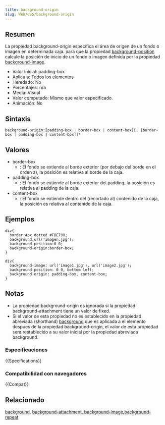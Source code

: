 ```yaml
---
title: background-origin
slug: Web/CSS/background-origin
---
```


## Resumen

La propiedad background-origin especifica el área de origen de un fondo o imagen en determinada caja. para que la propiedad [background-position](/es/docs/Web/CSS/background-position) calcule la posición de inicio de un fondo o imagen definida por la propiedad [background-image](/es/docs/Web/CSS/background-image).

- Valor inicial: padding-box
- Aplica a: Todos los elementos
- Heredado: No
- Porcentajes: n/a
- Media: Visual
- Valor computado: Mismo que valor especificado.
- Animación: No

## Sintaxis

```
background-origin:[padding-box | border-box | content-box][, [border-box | padding-box | content-box]]*
```

## Valores

- border-box
  - : El fondo se extiende al borde exterior (por debajo del borde en el orden z), la posición es relativa al borde de la caja.
- padding-box
  - : El fondo se extiende al borde exterior del padding, la posición es relativa al padding de la caja.
- content-box
  - : El fondo se extiende dentro del (recortado al) contenido de la caja, la posición es relativa al contenido de la caja.

## Ejemplos

```
div{
  border:4px dotted #FBE700;
  background:url('imagen.jpg');
  background-position:0 0;
  background-origin:border-box;
}
```

```
div{
  background-image: url('image1.jpg'), url('image2.jpg');
  background-position: 0 0, bottom left;
  background-origin: padding-box, content-box;
}
```

## Notas

- La propiedad background-origin es ignorada si la propiedad background-attachment tiene un valor de fixed.
- Si el valor de esta propiedad no es establecido en la propiedad abreviada (shorthand) [background](/es/docs/Web/CSS/background) que es aplicada a el elemento despues de la propiedad background-origin, el valor de esta propiedad sera restablecido a su valor inicial por la propiedad abreviada background.

### Especificaciones

{{Specifications}}

### Compatibilidad con navegadores

{{Compat}}

## Relacionado

[background](/es/docs/Web/CSS/background), [background-attachment](/es/docs/Web/CSS/background-attachment)[, background-image](/es/docs/Web/CSS/background-image),[background-repeat](/es/docs/Web/CSS/background-repeat)
